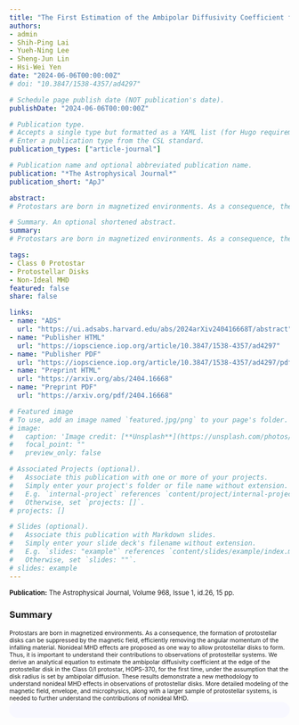 ```yaml
---
title: "The First Estimation of the Ambipolar Diffusivity Coefficient from Multi-scale Observations of the Class 0/I Protostar, HOPS-370"
authors:
- admin
- Shih-Ping Lai
- Yueh-Ning Lee
- Sheng-Jun Lin
- Hsi-Wei Yen
date: "2024-06-06T00:00:00Z"
# doi: "10.3847/1538-4357/ad4297"

# Schedule page publish date (NOT publication's date).
publishDate: "2024-06-06T00:00:00Z"

# Publication type.
# Accepts a single type but formatted as a YAML list (for Hugo requirements).
# Enter a publication type from the CSL standard.
publication_types: ["article-journal"]

# Publication name and optional abbreviated publication name.
publication: "*The Astrophysical Journal*"
publication_short: "ApJ"

abstract: 
# Protostars are born in magnetized environments. As a consequence, the formation of protostellar disks can be suppressed by the magnetic field, efficiently removing the angular momentum of the infalling material. Nonideal MHD effects are proposed as one way to allow protostellar disks to form. Thus, it is important to understand their contributions to observations of protostellar systems. We derive an analytical equation to estimate the ambipolar diffusivity coefficient at the edge of the protostellar disk in the Class 0/I protostar, HOPS-370, for the first time, under the assumption that the disk radius is set by ambipolar diffusion. Using previous results of the protostellar mass, disk mass, disk radius, density and temperature profiles, and magnetic field strength, we estimate the ambipolar diffusivity coefficient to be 1.7(+1.5)(−1.4)×10^19 cm^2/s. We quantify the contribution of ambipolar diffusion by estimating its dimensionless Elsässer number to be ~1.7(+1.0)(−1.0), indicating its dynamical importance in this region. We compare our results to those of the chemical calculations of the ambipolar diffusivity coefficient using the Non-Ideal Magnetohydrodynamics Coefficients and Ionization Library, which are consistent with our results. In addition, we compare our derived ambipolar diffusivity coefficient to the diffusivity coefficients for ohmic dissipation and the Hall effect, and find ambipolar diffusion is dominant in our density regime. These results demonstrate a new methodology to understand nonideal MHD effects in observations of protostellar disks. More detailed modeling of the magnetic field, envelope, and microphysics, along with a larger sample of protostellar systems, is needed to further understand the contributions of nonideal MHD.

# Summary. An optional shortened abstract.
summary: 
# Protostars are born in magnetized environments. As a consequence, the formation of protostellar disks can be suppressed by the magnetic field, efficiently removing the angular momentum of the infalling material. Nonideal MHD effects are proposed as one way to allow protostellar disks to form. Thus, it is important to understand their contributions to observations of protostellar systems. We derive an analytical equation to estimate the ambipolar diffusivity coefficient at the edge of the protostellar disk in the Class 0/I protostar, HOPS-370, for the first time, under the assumption that the disk radius is set by ambipolar diffusion. These results demonstrate a new methodology to understand nonideal MHD effects in observations of protostellar disks. More detailed modeling of the magnetic field, envelope, and microphysics, along with a larger sample of protostellar systems, is needed to further understand the contributions of nonideal MHD.

tags:
- Class 0 Protostar
- Protostellar Disks
- Non-Ideal MHD
featured: false
share: false

links:
- name: "ADS"
  url: "https://ui.adsabs.harvard.edu/abs/2024arXiv240416668T/abstract"
- name: "Publisher HTML"
  url: "https://iopscience.iop.org/article/10.3847/1538-4357/ad4297"
- name: "Publisher PDF"
  url: "https://iopscience.iop.org/article/10.3847/1538-4357/ad4297/pdf"
- name: "Preprint HTML"
  url: "https://arxiv.org/abs/2404.16668"
- name: "Preprint PDF"
  url: "https://arxiv.org/pdf/2404.16668"

# Featured image
# To use, add an image named `featured.jpg/png` to your page's folder. 
# image:
#   caption: 'Image credit: [**Unsplash**](https://unsplash.com/photos/jdD8gXaTZsc)'
#   focal_point: ""
#   preview_only: false

# Associated Projects (optional).
#   Associate this publication with one or more of your projects.
#   Simply enter your project's folder or file name without extension.
#   E.g. `internal-project` references `content/project/internal-project/index.md`.
#   Otherwise, set `projects: []`.
# projects: []

# Slides (optional).
#   Associate this publication with Markdown slides.
#   Simply enter your slide deck's filename without extension.
#   E.g. `slides: "example"` references `content/slides/example/index.md`.
#   Otherwise, set `slides: ""`.
# slides: example
---
```


<!-- Add the publication's **full text** or **supplementary notes** here. You can use rich formatting such as including [code, math, and images](https://docs.hugoblox.com/content/writing-markdown-latex/). -->
<sup>**Publication:** The Astrophysical Journal, Volume 968, Issue 1, id.26, 15 pp.</sup>

### Summary
<span style="font-size:0.75em;">
Protostars are born in magnetized environments. As a consequence, the formation of protostellar disks can be suppressed by the magnetic field, efficiently removing the angular momentum of the infalling material. Nonideal MHD effects are proposed as one way to allow protostellar disks to form. Thus, it is important to understand their contributions to observations of protostellar systems. We derive an analytical equation to estimate the ambipolar diffusivity coefficient at the edge of the protostellar disk in the Class 0/I protostar, HOPS-370, for the first time, under the assumption that the disk radius is set by ambipolar diffusion. These results demonstrate a new methodology to understand nonideal MHD effects in observations of protostellar disks. More detailed modeling of the magnetic field, envelope, and microphysics, along with a larger sample of protostellar systems, is needed to further understand the contributions of nonideal MHD.
</span>

<html>
  <style>
    section {
        background: light-dark(ghostwhite, darkslategray);
        color: black;
        border-radius: 1em;
        padding: 1em;
        left: 50% }
    #inner {
        display: inline-block;
        display: flex;
        align-items: center;
        justify-content: center }
  </style>
  <section>
    <div id="inner">
      <script type='text/javascript' src='https://d1bxh8uas1mnw7.cloudfront.net/assets/embed.js'></script>
        <span style="float:center"; 
          class="__dimensions_badge_embed__" 
          data-doi="10.3847/1538-4357/ad4297" 
          data-hide-zero-citations="false" 
          data-legend="always">
        </span>
      <script async src="https://badge.dimensions.ai/badge.js" charset="utf-8"></script>
    </div>
  </section>
